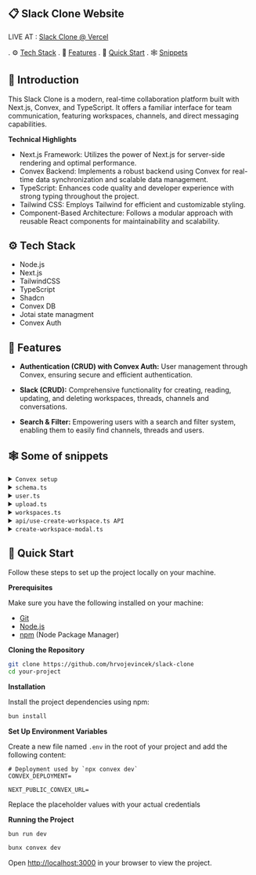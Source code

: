 ## 📋 <a name="table">Slack Clone Website</a>

LIVE AT : [Slack Clone @ Vercel](https://slack-clone-iota-three.vercel.app/)

. ⚙️ [Tech Stack](#tech-stack)
. 🔋 [Features](#features)
. 🤸 [Quick Start](#quick-start)
. 🕸️ [Snippets](#snippets)

## <a name="introduction">🤖 Introduction</a>

This Slack Clone is a modern, real-time collaboration platform built with Next.js, Convex, and TypeScript. It offers a familiar interface for team communication, featuring workspaces, channels, and direct messaging capabilities.

**Technical Highlights**

- Next.js Framework: Utilizes the power of Next.js for server-side rendering and optimal performance.
- Convex Backend: Implements a robust backend using Convex for real-time data synchronization and scalable data management.
- TypeScript: Enhances code quality and developer experience with strong typing throughout the project.
- Tailwind CSS: Employs Tailwind for efficient and customizable styling.
- Component-Based Architecture: Follows a modular approach with reusable React components for maintainability and scalability.

## <a name="tech-stack">⚙️ Tech Stack</a>

- Node.js
- Next.js
- TailwindCSS
- TypeScript
- Shadcn
- Convex DB
- Jotai state managment
- Convex Auth

## <a name="features">🔋 Features</a>

- **Authentication (CRUD) with Convex Auth:** User management through Convex, ensuring secure and efficient authentication.

- **Slack (CRUD):** Comprehensive functionality for creating, reading, updating, and deleting workspaces, threads, channels and conversations.

- **Search & Filter:** Empowering users with a search and filter system, enabling them to easily find channels, threads and users.

## <a name="snippets">🕸️ Some of snippets</a>


<details>
<summary><code>Convex setup</code></summary>

```typescript
convex/auth.ts

import GitHub from "@auth/core/providers/github";
import Google from "@auth/core/providers/google";
import { convexAuth } from "@convex-dev/auth/server";
import { Password } from "@convex-dev/auth/providers/Password";
import { DataModel } from "./_generated/dataModel";

const CustomPassword = Password<DataModel>({
  profile(params) {
    return {
      email: params.email as string,
      name: params.name as string,
    };
  },
});

export const { auth, signIn, signOut, store } = convexAuth({
  providers: [GitHub, Google, CustomPassword],
});

- NextJS/convex Middleware -

import {
  convexAuthNextjsMiddleware,
  createRouteMatcher,
  isAuthenticatedNextjs,
  nextjsMiddlewareRedirect,
} from "@convex-dev/auth/nextjs/server";

const isPublicPage = createRouteMatcher(["/auth"]);

export default convexAuthNextjsMiddleware((request) => {
  if (!isPublicPage(request) && !isAuthenticatedNextjs()) {
    return nextjsMiddlewareRedirect(request, "/auth");
  }

  if (isPublicPage(request) && isAuthenticatedNextjs()) {
    return nextjsMiddlewareRedirect(request, "/");
  }
});

export const config = {
  // The following matcher runs middleware on all routes
  // except static assets.
  matcher: ["/((?!.*\\..*|_next).*)", "/", "/(api|trpc)(.*)"],
};


```

</details>

<details>
<summary><code>schema.ts</code></summary>

```typescript
import { authTables } from "@convex-dev/auth/server";
import { defineSchema, defineTable } from "convex/server";
import { v } from "convex/values";

const schema = defineSchema({
  ...authTables,
  workspaces: defineTable({
    name: v.string(),
    userId: v.id("users"),
    joinCode: v.string(),
  }),
  members: defineTable({
    workspaceId: v.id("workspaces"),
    userId: v.id("users"),
    role: v.union(v.literal("admin"), v.literal("member")),
  })
    .index("by_user_id", ["userId"])
    .index("by_workspace_id", ["workspaceId"])
    .index("by_workspace_id_user_id", ["workspaceId", "userId"]),
  channels: defineTable({
    workspaceId: v.id("workspaces"),
    name: v.string(),
  }).index("by_workspace_id", ["workspaceId"]),
  conversations: defineTable({
    workspaceId: v.id("workspaces"),
    memberOneId: v.id("members"),
    memberTwoId: v.id("members"),
  }).index("by_workspace_id", ["workspaceId"]),
  messages: defineTable({
    body: v.string(),
    image: v.optional(v.id("_storage")),
    memberId: v.id("members"),
    workspaceId: v.id("workspaces"),
    channelId: v.optional(v.id("channels")),
    parentMessageId: v.optional(v.id("messages")),
    updatedAt: v.optional(v.number()),
    conversationId: v.optional(v.id("conversations")),
  })
    .index("by_workspace_id", ["workspaceId"])
    .index("by_member_id", ["memberId"])
    .index("by_channel_id", ["channelId"])
    .index("by_conversation_id", ["conversationId"])
    .index("by_parent_message_id", ["parentMessageId"])
    .index("by_channel_id_parent_message_id_conversation_id", [
      "channelId",
      "parentMessageId",
      "conversationId",
    ]),
  reactions: defineTable({
    value: v.string(),
    memberId: v.id("members"),
    messageId: v.id("messages"),
    workspaceId: v.id("workspaces"),
  })
    .index("by_workspace_id", ["workspaceId"])
    .index("by_message_id", ["messageId"])
    .index("by_member_id", ["memberId"]),
});

export default schema;


```

</details>

<details>
<summary><code>user.ts</code></summary>
  
```typescript
import { getAuthUserId } from "@convex-dev/auth/server";
import { query } from "./_generated/server";

export const currentUser = query({
  args: {},
  handler: async (ctx) => {
    const userId = await getAuthUserId(ctx);
    if (userId === null) {
      return null;
    }
    return await ctx.db.get(userId);
  },
});


````

</details>

<details>
<summary><code>upload.ts</code></summary>

```typescript
import { mutation } from "./_generated/server";

export const generateUploadUrl = mutation(async (ctx) => {
  return await ctx.storage.generateUploadUrl();
});

````

</details>

<details>
<summary><code>workspaces.ts</code></summary>

```typescript
import { v } from "convex/values";
import { mutation, query } from "./_generated/server";
import { getAuthUserId } from "@convex-dev/auth/server";

const generateCode = () => {
  const code = Array.from(
    { length: 6 },
    () => "0123456789abcdefghijklmnopqrstuvwxyz"[Math.floor(Math.random() * 36)]
  ).join("");
  return code;
};

// return all workspaces
export const get = query({
  args: {},
  handler: async (ctx) => {
    const userId = await getAuthUserId(ctx);
    if (!userId) {
      return [];
    }

    const members = await ctx.db
      .query("members")
      .withIndex("by_user_id", (q) => q.eq("userId", userId))
      .collect();

    const workspaceIds = members.map((member) => member.workspaceId);

    const workspaces = [];

    for (const workspaceId of workspaceIds) {
      const workspace = await ctx.db.get(workspaceId);
      if (workspace) {
        workspaces.push(workspace);
      }
    }

    return workspaces;
  },
});

export const create = mutation({
  args: {
    name: v.string(),
  },
  handler: async (ctx, args) => {
    const userId = await getAuthUserId(ctx);

    if (!userId) {
      throw new Error("Unauthorized");
    }

    const joinCode = generateCode();

    const workspaceId = await ctx.db.insert("workspaces", {
      name: args.name,
      userId,
      joinCode,
    });

    await ctx.db.insert("members", {
      workspaceId,
      userId,
      role: "admin",
    });

    await ctx.db.insert("channels", {
      workspaceId,
      name: "general",
    });

    return workspaceId;
  },
});

export const getById = query({
  args: {
    workspaceId: v.id("workspaces"),
  },
  handler: async (ctx, args) => {
    const userId = await getAuthUserId(ctx);
    if (!userId) {
      throw new Error("Unauthorized");
    }

    const member = await ctx.db
      .query("members")
      .withIndex("by_workspace_id_user_id", (q) =>
        q.eq("workspaceId", args.workspaceId).eq("userId", userId)
      )
      .unique();

    if (!member) {
      return null;
    }

    return await ctx.db.get(args.workspaceId);
  },
});

export const update = mutation({
  args: {
    workspaceId: v.id("workspaces"),
    name: v.string(),
  },
  handler: async (ctx, args) => {
    const userId = await getAuthUserId(ctx);

    if (!userId) {
      throw new Error("Unauthorized");
    }

    const member = await ctx.db
      .query("members")
      .withIndex("by_workspace_id_user_id", (q) =>
        q.eq("workspaceId", args.workspaceId).eq("userId", userId)
      )
      .unique();

    if (!member || member.role !== "admin") {
      throw new Error("Unauthorized");
    }

    await ctx.db.patch(args.workspaceId, {
      name: args.name,
    });

    return args.workspaceId;
  },
});

export const remove = mutation({
  args: {
    workspaceId: v.id("workspaces"),
  },
  handler: async (ctx, args) => {
    const userId = await getAuthUserId(ctx);

    if (!userId) {
      throw new Error("Unauthorized");
    }

    const member = await ctx.db
      .query("members")
      .withIndex("by_workspace_id_user_id", (q) =>
        q.eq("workspaceId", args.workspaceId).eq("userId", userId)
      )
      .unique();

    if (!member || member.role !== "admin") {
      throw new Error("Unauthorized");
    }

    const [members, channels, conversations, messages, reactions] =
      await Promise.all([
        ctx.db
          .query("members")
          .withIndex("by_workspace_id", (q) =>
            q.eq("workspaceId", args.workspaceId)
          )
          .collect(),
        ctx.db
          .query("channels")
          .withIndex("by_workspace_id", (q) =>
            q.eq("workspaceId", args.workspaceId)
          )
          .collect(),
        ctx.db
          .query("conversations")
          .withIndex("by_workspace_id", (q) =>
            q.eq("workspaceId", args.workspaceId)
          )
          .collect(),
        ctx.db
          .query("messages")
          .withIndex("by_workspace_id", (q) =>
            q.eq("workspaceId", args.workspaceId)
          )
          .collect(),
        ctx.db
          .query("reactions")
          .withIndex("by_workspace_id", (q) =>
            q.eq("workspaceId", args.workspaceId)
          )
          .collect(),
      ]);

    for (const member of members) {
      await ctx.db.delete(member._id);
    }

    for (const channel of channels) {
      await ctx.db.delete(channel._id);
    }

    for (const conversation of conversations) {
      await ctx.db.delete(conversation._id);
    }
    for (const message of messages) {
      await ctx.db.delete(message._id);
    }
    for (const reaction of reactions) {
      await ctx.db.delete(reaction._id);
    }

    await ctx.db.delete(args.workspaceId);

    return args.workspaceId;
  },
});

export const newJoinCode = mutation({
  args: {
    workspaceId: v.id("workspaces"),
  },
  handler: async (ctx, args) => {
    const userId = await getAuthUserId(ctx);

    if (!userId) {
      throw new Error("Unauthorized");
    }

    const member = await ctx.db
      .query("members")
      .withIndex("by_workspace_id_user_id", (q) =>
        q.eq("workspaceId", args.workspaceId).eq("userId", userId)
      )
      .unique();

    if (!member || member.role !== "admin") {
      throw new Error("Unauthorized");
    }

    const joinCode = generateCode();

    await ctx.db.patch(args.workspaceId, {
      joinCode,
    });

    return args.workspaceId;
  },
});

export const join = mutation({
  args: {
    workspaceId: v.id("workspaces"),
    joinCode: v.string(),
  },
  handler: async (ctx, args) => {
    const userId = await getAuthUserId(ctx);

    if (!userId) {
      throw new Error("Unauthorized");
    }

    const workspace = await ctx.db.get(args.workspaceId);

    if (!workspace) {
      throw new Error("Workspace not found");
    }

    if (workspace.joinCode !== args.joinCode.toLowerCase()) {
      throw new Error("Invalid join code");
    }

    const existingMember = await ctx.db
      .query("members")
      .withIndex("by_workspace_id_user_id", (q) =>
        q.eq("workspaceId", args.workspaceId).eq("userId", userId)
      )
      .unique();

    if (existingMember) {
      throw new Error("You are already a member of this workspace");
    }

    await ctx.db.insert("members", {
      workspaceId: args.workspaceId,
      userId,
      role: "member",
    });

    return args.workspaceId;
  },
});

// get inforamtion withput authorization
export const getInfoById = query({
  args: {
    workspaceId: v.id("workspaces"),
  },
  handler: async (ctx, args) => {
    const userId = await getAuthUserId(ctx);

    if (!userId) {
      throw new Error("Unauthorized");
    }

    const member = await ctx.db
      .query("members")
      .withIndex("by_workspace_id_user_id", (q) =>
        q.eq("workspaceId", args.workspaceId).eq("userId", userId)
      )
      .unique();

    const workspace = await ctx.db.get(args.workspaceId);

    return {
      name: workspace?.name,
      isMember: !!member,
    };
  },
});

```

</details>

<details>
<summary><code>api/use-create-workspace.ts API</code></summary>

```typescript
import { useMutation } from "convex/react";
import { useCallback, useMemo, useState } from "react";
import { api } from "../../../../convex/_generated/api";
import { Id } from "../../../../convex/_generated/dataModel";

type RequestType = { name: string };
type ResponseType = Id<"workspaces"> | null;

type Options = {
  onSuccess?: (data: ResponseType) => void;
  onError?: (error: Error) => void;
  onSettled?: () => void;
  throwError?: boolean;
};

export const useCreateWorkspace = () => {
  const [data, setData] = useState<ResponseType>(null);
  const [error, setError] = useState<Error | null>(null);
  const [status, setStatus] = useState<
    "settled" | "pending" | "success" | "error" | null
  >(null);

  const isPending = useMemo(() => status === "pending", [status]);
  const isSuccess = useMemo(() => status === "success", [status]);
  const isError = useMemo(() => status === "error", [status]);
  const isSettled = useMemo(() => status !== null, [status]);

  const mutation = useMutation(api.workspaces.create);

  const mutate = useCallback(
    async (values: RequestType, options: Options) => {
      try {
        setData(null);
        setError(null);

        setStatus("pending");

        const response = await mutation(values);
        options?.onSuccess?.(response);
        return response;
      } catch (error) {
        setStatus("error");
        if (options?.throwError) {
          throw error;
        }
      } finally {
        setStatus("settled");
        options?.onSettled?.();
      }
    },
    [mutation]
  );
  return { mutate, data, error, isPending, isSuccess, isError, isSettled };
};

```

</details>

<details>
  
<summary><code>create-workspace-modal.ts</code></summary>

```typescript
import { Button } from "@/components/ui/button";
import {
  Dialog,
  DialogContent,
  DialogHeader,
  DialogTitle,
} from "@/components/ui/dialog";
import { useRouter } from "next/navigation";
import { Input } from "@/components/ui/input";
import { toast } from "sonner";

import { useCreateWorkspace } from "../api/use-create-workspace";
import { useCreateWorkspaceModal } from "../store/use-create-workspace-modal";
import { useState } from "react";

const CreateWorkspaceModal = () => {
  const [open, setOpen] = useCreateWorkspaceModal();
  const [name, setName] = useState("");
  const router = useRouter();
  const { mutate, isPending, isError, isSuccess } = useCreateWorkspace();

  const handleClose = () => {
    setOpen(false);
    setName("");
  };

  const handleSubmit = async (e: React.FormEvent<HTMLFormElement>) => {
    e.preventDefault();
    mutate(
      { name },
      {
        onSuccess(id) {
          router.push(`/workspace/${id}`);
          handleClose();
          toast.success("Workspace created successfully");
        },
      }
    );
  };

  return (
    <Dialog open={open} onOpenChange={handleClose}>
      <DialogContent>
        <DialogHeader>
          <DialogTitle>Add a workspace</DialogTitle>
        </DialogHeader>
        <form onSubmit={handleSubmit} className="space-y-4">
          <Input
            value={name}
            onChange={(e) => setName(e.target.value)}
            disabled={isPending}
            required
            autoFocus
            minLength={3}
            placeholder="Workspace name e.g. 'Work', 'Personal', 'Home'"
          />
          <div className="flex justify-end">
            <Button disabled={isPending} type="submit">
              Create
            </Button>
          </div>
        </form>
      </DialogContent>
    </Dialog>
  );
};

export default CreateWorkspaceModal;

```

</details>

## <a name="quick-start">🤸 Quick Start</a>

Follow these steps to set up the project locally on your machine.

**Prerequisites**

Make sure you have the following installed on your machine:

- [Git](https://git-scm.com/)
- [Node.js](https://nodejs.org/en)
- [npm](https://www.npmjs.com/) (Node Package Manager)

**Cloning the Repository**

```bash
git clone https://github.com/hrvojevincek/slack-clone
cd your-project
```

**Installation**

Install the project dependencies using npm:

```bash
bun install
```

**Set Up Environment Variables**

Create a new file named `.env` in the root of your project and add the following content:

```env
# Deployment used by `npx convex dev`
CONVEX_DEPLOYMENT=

NEXT_PUBLIC_CONVEX_URL=

```

Replace the placeholder values with your actual credentials

**Running the Project**

```bash for localhost
bun run dev
```

```bash for starting convex db
bunx convex dev
```

Open [http://localhost:3000](http://localhost:3000) in your browser to view the project.

